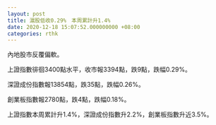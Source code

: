 ```yaml
---
layout: post
title: 滬股低收0.29%　本周累計升1.4%
date: 2020-12-18 15:07:52.000000000 +08:00
categories: rthk
---
```


內地股市反覆偏軟。

上證指數徘徊3400點水平，收市報3394點，跌9點，跌幅0.29%。

深證成份指數報13854點，跌35點，跌幅0.26%。

創業板指數報2780點，跌4點，跌幅0.18%。

上證指數本周累計升1.4%，深證成份指數升2.2%，創業板指數升近3.5%。
